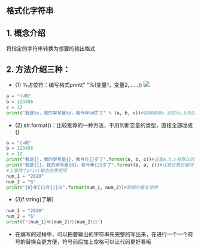 ## 格式化字符串
## 1. 概念介绍
将指定的字符串转换为想要的输出格式
## 2. 方法介绍三种：
* (1) %占位符：编写格式print("            "%(变量1，变量2,……))
![](file://C:/Users/cn-07/Desktop/s5笔记/图片/81.png)
```python
a = "小明"
b = 123456
c = 12
print("我是%s，我的学号是%d，我今年%d岁了" % (a, b, c))#按照顺序a 对应%s,b对应%d，c对应%d
```
* (2) str.format()：比较推荐的一种方法，不用判断变量的类型，直接全部改成{}
```python
a = "小明"
b = 123456
c = 12
print("我是{}，我的学号是{}，我今年{}岁了".format(a, b, c))#这里a,b,c有默认的房间号0,1,2
print("我是{1}，我的学号是{0}，我今年{2}岁了".format(b, a, c))#注意这里后面括号里面的位置做了更改（b a c->0 1 2），前面就需要通过访问房间号来获取数据
#上面两个print输出结果相同
num_1 = "2020"
num_2 = "6"
print("{0}年{1}月{1}日".format(num_1, num_2))#数据的重复使用
```
* (3)f.string(了解)
```python
num_1 = "2020"
num_2 = "6"
print(f"{num_1}年{num_2}月{num_2}日")

```
* 在编写的过程中，可以把要输出的字符串先完整的写出来，在进行一个一个符号的替换会更方便，符号前后加上空格可以让代码更好看哦
